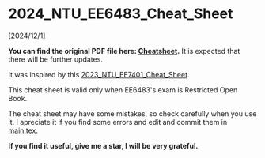 # 2024_NTU_EE6483_Cheat_Sheet

[2024/12/1]

__You can find the original PDF file here: [Cheatsheet](./2024_NTU_EE6483_Cheat_Sheet.pdf).__ It is expected that there will be further updates. 

It was inspired by this [2023_NTU_EE7401_Cheat_Sheet](https://github.com/JiangpengLI86/2023_NTU_EE7401_Cheat_Sheet).

This cheat sheet is valid only when EE6483's exam is Restricted Open Book.

The cheat sheet may have some mistakes, so check carefully when you use it. I apreciate it if you find some errors and edit and commit them in [main.tex](./main.tex).

__If you find it useful, give me a star, I will be very grateful.__


